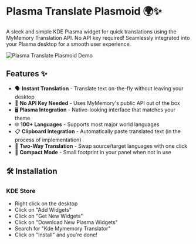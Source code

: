# Plasma Translate Plasmoid 🌍✨

A sleek and simple KDE Plasma widget for quick translations using the MyMemory Translation API. No API key required! Seamlessly integrated into your Plasma desktop for a smooth user experience.

![Plasma Translate Plasmoid Demo](https://images.pling.com/img/00/00/24/01/13/2272210/mymemory.png) <!-- Replace with actual screenshot path -->

## Features ✨

- 🗣️ **Instant Translation** - Translate text on-the-fly without leaving your desktop
- 🔑 **No API Key Needed** - Uses MyMemory's public API out of the box
- 🖥️ **Plasma Integration** - Native-looking interface that matches your theme
- 🌐 **100+ Languages** - Supports most major world languages
- 📋 **Clipboard Integration** - Automatically paste translated text (in the process of implementation)
- 🔄 **Two-Way Translation** - Swap source/target languages with one click
- 📌 **Compact Mode** - Small footprint in your panel when not in use

## 🛠️ Installation
  ### KDE Store
  
* Right click on the desktop
* Click on "Add Widgets"
* Click on "Get New Widgets"
* Click on "Download New Plasma Widgets"
* Search for "Kde Mymemory Translator"
* Click on "Install" and you're done!
